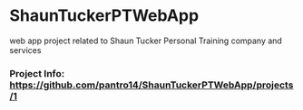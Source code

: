 # ShaunTuckerPTWebApp
web app project related to Shaun Tucker Personal Training company and services

### Project Info: https://github.com/pantro14/ShaunTuckerPTWebApp/projects/1
